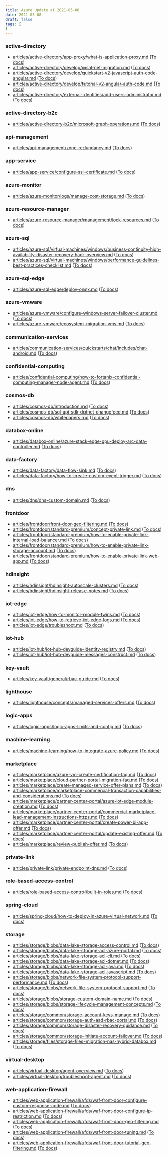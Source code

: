 ```yaml
---
title: Azure Update at 2021-05-08
date: 2021-05-08
draft: false
tags: [
]
---
```


### active-directory
- [articles/active-directory/app-proxy/what-is-application-proxy.md](https://github.com/MicrosoftDocs/azure-docs/compare/9903c97..ba8f036#diff-62c5e9c543e1dd1fb90be8ea7f1a8a7c215d5329f61ea5dcb1feba06807f4c3c) ([To docs](https://docs.microsoft.com/en-us/azure/active-directory/app-proxy/what-is-application-proxy?WT.mc_id=AZ-MVP-5003408))
- [articles/active-directory/develop/msal-net-migration.md](https://github.com/MicrosoftDocs/azure-docs/compare/9903c97..ba8f036#diff-1777df81221fba1f4dc02507c5707bf33ecf2956c4114da267f257e0f7669139) ([To docs](https://docs.microsoft.com/en-us/azure/active-directory/develop/msal-net-migration?WT.mc_id=AZ-MVP-5003408))
- [articles/active-directory/develop/quickstart-v2-javascript-auth-code-angular.md](https://github.com/MicrosoftDocs/azure-docs/compare/9903c97..ba8f036#diff-4a478d1fcf4c9c42b3b2f83a99bee9089a61a3a50f371344088b767a1cc6b160) ([To docs](https://docs.microsoft.com/en-us/azure/active-directory/develop/quickstart-v2-javascript-auth-code-angular?WT.mc_id=AZ-MVP-5003408))
- [articles/active-directory/develop/tutorial-v2-angular-auth-code.md](https://github.com/MicrosoftDocs/azure-docs/compare/9903c97..ba8f036#diff-002f43a7b7098c4c57e8af43581cf5f2f946d932bc600b99a9e147be4e96a231) ([To docs](https://docs.microsoft.com/en-us/azure/active-directory/develop/tutorial-v2-angular-auth-code?WT.mc_id=AZ-MVP-5003408))
- [articles/active-directory/external-identities/add-users-administrator.md](https://github.com/MicrosoftDocs/azure-docs/compare/9903c97..ba8f036#diff-78c496a76ed30cb03eb46730fbea566e868bd4dbef7335cc9a646faf04840d11) ([To docs](https://docs.microsoft.com/en-us/azure/active-directory/external-identities/add-users-administrator?WT.mc_id=AZ-MVP-5003408))
    
### active-directory-b2c
- [articles/active-directory-b2c/microsoft-graph-operations.md](https://github.com/MicrosoftDocs/azure-docs/compare/9903c97..ba8f036#diff-bb45a7d790aa00b11664f959f33a56e6434974e27c18fe5ed7b65ef26814f563) ([To docs](https://docs.microsoft.com/en-us/azure/active-directory-b2c/microsoft-graph-operations?WT.mc_id=AZ-MVP-5003408))
    
### api-management
- [articles/api-management/zone-redundancy.md](https://github.com/MicrosoftDocs/azure-docs/compare/9903c97..ba8f036#diff-26751b9268fd2bb551012486021d0a9626929d51c073ade50dc0b43b92b4ed58) ([To docs](https://docs.microsoft.com/en-us/azure/api-management/zone-redundancy?WT.mc_id=AZ-MVP-5003408))
    
### app-service
- [articles/app-service/configure-ssl-certificate.md](https://github.com/MicrosoftDocs/azure-docs/compare/9903c97..ba8f036#diff-ee7b6bb87d59d72966a1d9675fc61c932131eabfb4156f74b277aca44ed22f7d) ([To docs](https://docs.microsoft.com/en-us/azure/app-service/configure-ssl-certificate?WT.mc_id=AZ-MVP-5003408))
    
### azure-monitor
- [articles/azure-monitor/logs/manage-cost-storage.md](https://github.com/MicrosoftDocs/azure-docs/compare/9903c97..ba8f036#diff-3ea47d6604e780377520cbb1d1f47a2146d23c1f4bb63ab6fec492b9c439df2c) ([To docs](https://docs.microsoft.com/en-us/azure/azure-monitor/logs/manage-cost-storage?WT.mc_id=AZ-MVP-5003408))
    
### azure-resource-manager
- [articles/azure-resource-manager/management/lock-resources.md](https://github.com/MicrosoftDocs/azure-docs/compare/9903c97..ba8f036#diff-44bb0969f55425ebc5ecea4fa2f2cb4f9e5ad4bede4cf1e9129cc4b55518dd54) ([To docs](https://docs.microsoft.com/en-us/azure/azure-resource-manager/management/lock-resources?WT.mc_id=AZ-MVP-5003408))
    
### azure-sql
- [articles/azure-sql/virtual-machines/windows/business-continuity-high-availability-disaster-recovery-hadr-overview.md](https://github.com/MicrosoftDocs/azure-docs/compare/9903c97..ba8f036#diff-a5093461e2a6a50f7b13f4425b58ec2480d27e38d63b55ed5021db50c513c3e4) ([To docs](https://docs.microsoft.com/en-us/azure/azure-sql/virtual-machines/windows/business-continuity-high-availability-disaster-recovery-hadr-overview?WT.mc_id=AZ-MVP-5003408))
- [articles/azure-sql/virtual-machines/windows/performance-guidelines-best-practices-checklist.md](https://github.com/MicrosoftDocs/azure-docs/compare/9903c97..ba8f036#diff-241318963ba0bf82f6884882c68f1deba410b864d7518dd373f3a2fe95c3f82c) ([To docs](https://docs.microsoft.com/en-us/azure/azure-sql/virtual-machines/windows/performance-guidelines-best-practices-checklist?WT.mc_id=AZ-MVP-5003408))
    
### azure-sql-edge
- [articles/azure-sql-edge/deploy-onnx.md](https://github.com/MicrosoftDocs/azure-docs/compare/9903c97..ba8f036#diff-9421cda74527ab6f875e7cbc34419c256a8830c0ac66ccf467ca53929f96b048) ([To docs](https://docs.microsoft.com/en-us/azure/azure-sql-edge/deploy-onnx?WT.mc_id=AZ-MVP-5003408))
    
### azure-vmware
- [articles/azure-vmware/configure-windows-server-failover-cluster.md](https://github.com/MicrosoftDocs/azure-docs/compare/9903c97..ba8f036#diff-ee6aa1f4d46d6c26286a4dd80e9c030ea11820f5817ded03dad6276a45e2aa22) ([To docs](https://docs.microsoft.com/en-us/azure/azure-vmware/configure-windows-server-failover-cluster?WT.mc_id=AZ-MVP-5003408))
- [articles/azure-vmware/ecosystem-migration-vms.md](https://github.com/MicrosoftDocs/azure-docs/compare/9903c97..ba8f036#diff-5af553d98c33fefa0b10f9ed7a903b2bbee93e9f02d9e5007b6d9721b89f6c80) ([To docs](https://docs.microsoft.com/en-us/azure/azure-vmware/ecosystem-migration-vms?WT.mc_id=AZ-MVP-5003408))
    
### communication-services
- [articles/communication-services/quickstarts/chat/includes/chat-android.md](https://github.com/MicrosoftDocs/azure-docs/compare/9903c97..ba8f036#diff-3c52cdb355d8a62dfcf7369aa18bdc2c7f0733b5597774ce2a90d4b28eb42651) ([To docs](https://docs.microsoft.com/en-us/azure/communication-services/quickstarts/chat/includes/chat-android?WT.mc_id=AZ-MVP-5003408))
    
### confidential-computing
- [articles/confidential-computing/how-to-fortanix-confidential-computing-manager-node-agent.md](https://github.com/MicrosoftDocs/azure-docs/compare/9903c97..ba8f036#diff-3551bad6cac74dc8147f56e8ffd0542d5ac11546e377bec418f80fb4f1c86901) ([To docs](https://docs.microsoft.com/en-us/azure/confidential-computing/how-to-fortanix-confidential-computing-manager-node-agent?WT.mc_id=AZ-MVP-5003408))
    
### cosmos-db
- [articles/cosmos-db/introduction.md](https://github.com/MicrosoftDocs/azure-docs/compare/9903c97..ba8f036#diff-367bab1d70210963a7f7f432a6c6cf2fbbcfc8c1ddbe3e560e689f6317e09ade) ([To docs](https://docs.microsoft.com/en-us/azure/cosmos-db/introduction?WT.mc_id=AZ-MVP-5003408))
- [articles/cosmos-db/sql-api-sdk-dotnet-changefeed.md](https://github.com/MicrosoftDocs/azure-docs/compare/9903c97..ba8f036#diff-f50921cea616aafdb1d1f7fac7f19f3bde553fb1f1c44becf17a01484c3ea1f1) ([To docs](https://docs.microsoft.com/en-us/azure/cosmos-db/sql-api-sdk-dotnet-changefeed?WT.mc_id=AZ-MVP-5003408))
- [articles/cosmos-db/whitepapers.md](https://github.com/MicrosoftDocs/azure-docs/compare/9903c97..ba8f036#diff-7a49d78d763b43327392dfcc287963b1ddff91fefa9261996d3468c8fde602f4) ([To docs](https://docs.microsoft.com/en-us/azure/cosmos-db/whitepapers?WT.mc_id=AZ-MVP-5003408))
    
### databox-online
- [articles/databox-online/azure-stack-edge-gpu-deploy-arc-data-controller.md](https://github.com/MicrosoftDocs/azure-docs/compare/9903c97..ba8f036#diff-8836f4c7838f33fa0a0e292b200c4141a756b19a145e2b1e731d28f6e0706d35) ([To docs](https://docs.microsoft.com/en-us/azure/databox-online/azure-stack-edge-gpu-deploy-arc-data-controller?WT.mc_id=AZ-MVP-5003408))
    
### data-factory
- [articles/data-factory/data-flow-sink.md](https://github.com/MicrosoftDocs/azure-docs/compare/9903c97..ba8f036#diff-31690a572c817589a2ca9a4daf109c5211027dce204575ac69b1c2f78c8a9c42) ([To docs](https://docs.microsoft.com/en-us/azure/data-factory/data-flow-sink?WT.mc_id=AZ-MVP-5003408))
- [articles/data-factory/how-to-create-custom-event-trigger.md](https://github.com/MicrosoftDocs/azure-docs/compare/9903c97..ba8f036#diff-40c085696faf0c8bc8a15ec9770ec285c4f95c72c0c5b192c292fb0ae26def51) ([To docs](https://docs.microsoft.com/en-us/azure/data-factory/how-to-create-custom-event-trigger?WT.mc_id=AZ-MVP-5003408))
    
### dns
- [articles/dns/dns-custom-domain.md](https://github.com/MicrosoftDocs/azure-docs/compare/9903c97..ba8f036#diff-0f04d95905e891d5965c42391ffb693fe0fc431e206d4aa92e4af25b07c1e31c) ([To docs](https://docs.microsoft.com/en-us/azure/dns/dns-custom-domain?WT.mc_id=AZ-MVP-5003408))
    
### frontdoor
- [articles/frontdoor/front-door-geo-filtering.md](https://github.com/MicrosoftDocs/azure-docs/compare/9903c97..ba8f036#diff-074f70b68178691b0e7df494069741800a67a235f1777b7c3c06b5ab6eb3c197) ([To docs](https://docs.microsoft.com/en-us/azure/frontdoor/front-door-geo-filtering?WT.mc_id=AZ-MVP-5003408))
- [articles/frontdoor/standard-premium/concept-private-link.md](https://github.com/MicrosoftDocs/azure-docs/compare/9903c97..ba8f036#diff-85b09a7365cb0e987822c453a60df7ff687c97bb097151ca12dda3d589f6d42b) ([To docs](https://docs.microsoft.com/en-us/azure/frontdoor/standard-premium/concept-private-link?WT.mc_id=AZ-MVP-5003408))
- [articles/frontdoor/standard-premium/how-to-enable-private-link-internal-load-balancer.md](https://github.com/MicrosoftDocs/azure-docs/compare/9903c97..ba8f036#diff-1f109667d8ed7e2bb3fc4f8203c71338a44fa7b82adb39d8095a1b0a48bb9455) ([To docs](https://docs.microsoft.com/en-us/azure/frontdoor/standard-premium/how-to-enable-private-link-internal-load-balancer?WT.mc_id=AZ-MVP-5003408))
- [articles/frontdoor/standard-premium/how-to-enable-private-link-storage-account.md](https://github.com/MicrosoftDocs/azure-docs/compare/9903c97..ba8f036#diff-274e04d940672b18d7b56ea025acca5768b6c62520501770a76002d62da97bf8) ([To docs](https://docs.microsoft.com/en-us/azure/frontdoor/standard-premium/how-to-enable-private-link-storage-account?WT.mc_id=AZ-MVP-5003408))
- [articles/frontdoor/standard-premium/how-to-enable-private-link-web-app.md](https://github.com/MicrosoftDocs/azure-docs/compare/9903c97..ba8f036#diff-f011ab35b86bf4036233d75cae6903b0273187e61cba10466c028a3ad5b57179) ([To docs](https://docs.microsoft.com/en-us/azure/frontdoor/standard-premium/how-to-enable-private-link-web-app?WT.mc_id=AZ-MVP-5003408))
    
### hdinsight
- [articles/hdinsight/hdinsight-autoscale-clusters.md](https://github.com/MicrosoftDocs/azure-docs/compare/9903c97..ba8f036#diff-8770ac00f36acfb68ad8347bc860f00dc5f5e6ad9a9634b9c1f606971f012e93) ([To docs](https://docs.microsoft.com/en-us/azure/hdinsight/hdinsight-autoscale-clusters?WT.mc_id=AZ-MVP-5003408))
- [articles/hdinsight/hdinsight-release-notes.md](https://github.com/MicrosoftDocs/azure-docs/compare/9903c97..ba8f036#diff-3d7eda02a28773386ec1513fdb16fc496288d853d7186174d37e99d2e388d491) ([To docs](https://docs.microsoft.com/en-us/azure/hdinsight/hdinsight-release-notes?WT.mc_id=AZ-MVP-5003408))
    
### iot-edge
- [articles/iot-edge/how-to-monitor-module-twins.md](https://github.com/MicrosoftDocs/azure-docs/compare/9903c97..ba8f036#diff-429f92bad5bf1d92bd82990b89849560492159b9ff71297c8763c29bddc8b624) ([To docs](https://docs.microsoft.com/en-us/azure/iot-edge/how-to-monitor-module-twins?WT.mc_id=AZ-MVP-5003408))
- [articles/iot-edge/how-to-retrieve-iot-edge-logs.md](https://github.com/MicrosoftDocs/azure-docs/compare/9903c97..ba8f036#diff-cd1504731fd929c37a460952411c24b7f6c6f94bf16c06fb9d57b384562dbb4f) ([To docs](https://docs.microsoft.com/en-us/azure/iot-edge/how-to-retrieve-iot-edge-logs?WT.mc_id=AZ-MVP-5003408))
- [articles/iot-edge/troubleshoot.md](https://github.com/MicrosoftDocs/azure-docs/compare/9903c97..ba8f036#diff-d166123ecd28fd191aa48723481f04198b2dc55f1449acacecbbcf92c39ab3b4) ([To docs](https://docs.microsoft.com/en-us/azure/iot-edge/troubleshoot?WT.mc_id=AZ-MVP-5003408))
    
### iot-hub
- [articles/iot-hub/iot-hub-devguide-identity-registry.md](https://github.com/MicrosoftDocs/azure-docs/compare/9903c97..ba8f036#diff-8cc30920d5568238adfb427867ef2f37194466be63ea39ea99aa7e366dcb9d59) ([To docs](https://docs.microsoft.com/en-us/azure/iot-hub/iot-hub-devguide-identity-registry?WT.mc_id=AZ-MVP-5003408))
- [articles/iot-hub/iot-hub-devguide-messages-construct.md](https://github.com/MicrosoftDocs/azure-docs/compare/9903c97..ba8f036#diff-e1473e0fa102aabac1cc6b694ed25e405d2d2d2b0341db1b4d18badfb0c0bfc3) ([To docs](https://docs.microsoft.com/en-us/azure/iot-hub/iot-hub-devguide-messages-construct?WT.mc_id=AZ-MVP-5003408))
    
### key-vault
- [articles/key-vault/general/rbac-guide.md](https://github.com/MicrosoftDocs/azure-docs/compare/9903c97..ba8f036#diff-750aa845e56f048b564ab42198309cf8426e1e3ca74cf6b6c1d747dedee6c772) ([To docs](https://docs.microsoft.com/en-us/azure/key-vault/general/rbac-guide?WT.mc_id=AZ-MVP-5003408))
    
### lighthouse
- [articles/lighthouse/concepts/managed-services-offers.md](https://github.com/MicrosoftDocs/azure-docs/compare/9903c97..ba8f036#diff-52e65ca16940baa0de2c2fced07b28c3da8a861a647e8447970aa65363837205) ([To docs](https://docs.microsoft.com/en-us/azure/lighthouse/concepts/managed-services-offers?WT.mc_id=AZ-MVP-5003408))
    
### logic-apps
- [articles/logic-apps/logic-apps-limits-and-config.md](https://github.com/MicrosoftDocs/azure-docs/compare/9903c97..ba8f036#diff-48da475fd353b876e6c3a046c87fed9eae7b0ec1b5911bd516b65b8d41105f4c) ([To docs](https://docs.microsoft.com/en-us/azure/logic-apps/logic-apps-limits-and-config?WT.mc_id=AZ-MVP-5003408))
    
### machine-learning
- [articles/machine-learning/how-to-integrate-azure-policy.md](https://github.com/MicrosoftDocs/azure-docs/compare/9903c97..ba8f036#diff-2eb4ed55defcfd786fa3c5cd5484ad919cb875ccb2c0523adaec3621a968d24a) ([To docs](https://docs.microsoft.com/en-us/azure/machine-learning/how-to-integrate-azure-policy?WT.mc_id=AZ-MVP-5003408))
    
### marketplace
- [articles/marketplace/azure-vm-create-certification-faq.md](https://github.com/MicrosoftDocs/azure-docs/compare/9903c97..ba8f036#diff-1218a19b1bfc1664d04b8abe300737854bff31afd10fe1c91f93241679f4e752) ([To docs](https://docs.microsoft.com/en-us/azure/marketplace/azure-vm-create-certification-faq?WT.mc_id=AZ-MVP-5003408))
- [articles/marketplace/cloud-partner-portal-migration-faq.md](https://github.com/MicrosoftDocs/azure-docs/compare/9903c97..ba8f036#diff-61e1da2cd00f9d778e174bf9fe58d0615bcd51b2a27bfea363f4b8efead767ba) ([To docs](https://docs.microsoft.com/en-us/azure/marketplace/cloud-partner-portal-migration-faq?WT.mc_id=AZ-MVP-5003408))
- [articles/marketplace/create-managed-service-offer-plans.md](https://github.com/MicrosoftDocs/azure-docs/compare/9903c97..ba8f036#diff-2845f27039d99ee25fa6f3148d84f8337e972ea8fe80b968e510415d8e4ad553) ([To docs](https://docs.microsoft.com/en-us/azure/marketplace/create-managed-service-offer-plans?WT.mc_id=AZ-MVP-5003408))
- [articles/marketplace/marketplace-commercial-transaction-capabilities-and-considerations.md](https://github.com/MicrosoftDocs/azure-docs/compare/9903c97..ba8f036#diff-3747f2238a5ea6a77f4ce068c03a8663fdc46ebae0bc2648e4bace9d9367a91a) ([To docs](https://docs.microsoft.com/en-us/azure/marketplace/marketplace-commercial-transaction-capabilities-and-considerations?WT.mc_id=AZ-MVP-5003408))
- [articles/marketplace/partner-center-portal/azure-iot-edge-module-creation.md](https://github.com/MicrosoftDocs/azure-docs/compare/9903c97..ba8f036#diff-61b81068be1686144e2a18c7b25d0e5cbf82809f7d3270049b402c8313150c4d) ([To docs](https://docs.microsoft.com/en-us/azure/marketplace/partner-center-portal/azure-iot-edge-module-creation?WT.mc_id=AZ-MVP-5003408))
- [articles/marketplace/partner-center-portal/commercial-marketplace-lead-management-instructions-https.md](https://github.com/MicrosoftDocs/azure-docs/compare/9903c97..ba8f036#diff-1ad0ec7c84f219320e1929e9df15672c177393e8fb5d69aee6b42d661d0527cd) ([To docs](https://docs.microsoft.com/en-us/azure/marketplace/partner-center-portal/commercial-marketplace-lead-management-instructions-https?WT.mc_id=AZ-MVP-5003408))
- [articles/marketplace/partner-center-portal/create-power-bi-app-offer.md](https://github.com/MicrosoftDocs/azure-docs/compare/9903c97..ba8f036#diff-404f92ae8bf3cba838080a36eaa942de47a28ab33185e6d8875aaafb754c5ce1) ([To docs](https://docs.microsoft.com/en-us/azure/marketplace/partner-center-portal/create-power-bi-app-offer?WT.mc_id=AZ-MVP-5003408))
- [articles/marketplace/partner-center-portal/update-existing-offer.md](https://github.com/MicrosoftDocs/azure-docs/compare/9903c97..ba8f036#diff-6129127dfb15c991b88270b0b6b18ac6f00e250005cf4cd75c6246569e7d4c0d) ([To docs](https://docs.microsoft.com/en-us/azure/marketplace/partner-center-portal/update-existing-offer?WT.mc_id=AZ-MVP-5003408))
- [articles/marketplace/review-publish-offer.md](https://github.com/MicrosoftDocs/azure-docs/compare/9903c97..ba8f036#diff-626f13f4804920147fc10cc30ec7e0adbd084571b6a94b971498c90d2bfc4966) ([To docs](https://docs.microsoft.com/en-us/azure/marketplace/review-publish-offer?WT.mc_id=AZ-MVP-5003408))
    
### private-link
- [articles/private-link/private-endpoint-dns.md](https://github.com/MicrosoftDocs/azure-docs/compare/9903c97..ba8f036#diff-77b1d534af0e134123773ff82461f733f008e4e39a55e09c7bbfe1db1b02e8f3) ([To docs](https://docs.microsoft.com/en-us/azure/private-link/private-endpoint-dns?WT.mc_id=AZ-MVP-5003408))
    
### role-based-access-control
- [articles/role-based-access-control/built-in-roles.md](https://github.com/MicrosoftDocs/azure-docs/compare/9903c97..ba8f036#diff-5de5226dee711976ef6ebd9ea943cb851f9f555d770f83d7a4d2c22a36fb0369) ([To docs](https://docs.microsoft.com/en-us/azure/role-based-access-control/built-in-roles?WT.mc_id=AZ-MVP-5003408))
    
### spring-cloud
- [articles/spring-cloud/how-to-deploy-in-azure-virtual-network.md](https://github.com/MicrosoftDocs/azure-docs/compare/9903c97..ba8f036#diff-50067ccba2f5ba353cda3c08d232f0f690baefff768e833c6e327076d0656c01) ([To docs](https://docs.microsoft.com/en-us/azure/spring-cloud/how-to-deploy-in-azure-virtual-network?WT.mc_id=AZ-MVP-5003408))
    
### storage
- [articles/storage/blobs/data-lake-storage-access-control.md](https://github.com/MicrosoftDocs/azure-docs/compare/9903c97..ba8f036#diff-0d508409cf29b831f75d5455675bc32c65ed08c848d312e2c85fe2622cb6699d) ([To docs](https://docs.microsoft.com/en-us/azure/storage/blobs/data-lake-storage-access-control?WT.mc_id=AZ-MVP-5003408))
- [articles/storage/blobs/data-lake-storage-acl-azure-portal.md](https://github.com/MicrosoftDocs/azure-docs/compare/9903c97..ba8f036#diff-4e13611a81121c3a4b2871d7d973f591d17b63c5d057e2bb1e74c0439a35a213) ([To docs](https://docs.microsoft.com/en-us/azure/storage/blobs/data-lake-storage-acl-azure-portal?WT.mc_id=AZ-MVP-5003408))
- [articles/storage/blobs/data-lake-storage-acl-cli.md](https://github.com/MicrosoftDocs/azure-docs/compare/9903c97..ba8f036#diff-348d00c0b84253d33ba454758034f519adf588a7c871df13602986f7f1c611b7) ([To docs](https://docs.microsoft.com/en-us/azure/storage/blobs/data-lake-storage-acl-cli?WT.mc_id=AZ-MVP-5003408))
- [articles/storage/blobs/data-lake-storage-acl-dotnet.md](https://github.com/MicrosoftDocs/azure-docs/compare/9903c97..ba8f036#diff-d38548e4dee1f6954ab5798b855048c1364b75c421f2a8b8dba31a471b962c8a) ([To docs](https://docs.microsoft.com/en-us/azure/storage/blobs/data-lake-storage-acl-dotnet?WT.mc_id=AZ-MVP-5003408))
- [articles/storage/blobs/data-lake-storage-acl-java.md](https://github.com/MicrosoftDocs/azure-docs/compare/9903c97..ba8f036#diff-b6217b3c63d4bfcb42dc56a35dc143a8babb0e1954e26cd0641b300eb2dde279) ([To docs](https://docs.microsoft.com/en-us/azure/storage/blobs/data-lake-storage-acl-java?WT.mc_id=AZ-MVP-5003408))
- [articles/storage/blobs/data-lake-storage-acl-javascript.md](https://github.com/MicrosoftDocs/azure-docs/compare/9903c97..ba8f036#diff-34cf0836867242c400cabdc78af35966cf7128bccdf82baf6ff02547eb6d2cb6) ([To docs](https://docs.microsoft.com/en-us/azure/storage/blobs/data-lake-storage-acl-javascript?WT.mc_id=AZ-MVP-5003408))
- [articles/storage/blobs/network-file-system-protocol-support-performance.md](https://github.com/MicrosoftDocs/azure-docs/compare/9903c97..ba8f036#diff-454d90ea8195e62abfc92415a312a2a0d12156c097cc7062f0fa93769e5453b0) ([To docs](https://docs.microsoft.com/en-us/azure/storage/blobs/network-file-system-protocol-support-performance?WT.mc_id=AZ-MVP-5003408))
- [articles/storage/blobs/network-file-system-protocol-support.md](https://github.com/MicrosoftDocs/azure-docs/compare/9903c97..ba8f036#diff-435e57fa853b72b34a5943d11887054f0812b2d246748a58b62289a07a8b73de) ([To docs](https://docs.microsoft.com/en-us/azure/storage/blobs/network-file-system-protocol-support?WT.mc_id=AZ-MVP-5003408))
- [articles/storage/blobs/storage-custom-domain-name.md](https://github.com/MicrosoftDocs/azure-docs/compare/9903c97..ba8f036#diff-ae82d562b32cba8624c5fbb01f346c77c647110c4ff4821877741ded1bfe9468) ([To docs](https://docs.microsoft.com/en-us/azure/storage/blobs/storage-custom-domain-name?WT.mc_id=AZ-MVP-5003408))
- [articles/storage/blobs/storage-lifecycle-management-concepts.md](https://github.com/MicrosoftDocs/azure-docs/compare/9903c97..ba8f036#diff-d78253f585cfc144deef6abb10ff7973ca2d4236d7614b614a025a862f6c5445) ([To docs](https://docs.microsoft.com/en-us/azure/storage/blobs/storage-lifecycle-management-concepts?WT.mc_id=AZ-MVP-5003408))
- [articles/storage/common/storage-account-keys-manage.md](https://github.com/MicrosoftDocs/azure-docs/compare/9903c97..ba8f036#diff-a513d08c44ba59378f1958f45908e4903ddd74e6e68274639cf1fb7a5e0e3bfd) ([To docs](https://docs.microsoft.com/en-us/azure/storage/common/storage-account-keys-manage?WT.mc_id=AZ-MVP-5003408))
- [articles/storage/common/storage-auth-aad-rbac-portal.md](https://github.com/MicrosoftDocs/azure-docs/compare/9903c97..ba8f036#diff-af1a043d0d3f7e32cbd43a07aedfbc515aa19f969e59f6e6d3d4fc54cd45a88b) ([To docs](https://docs.microsoft.com/en-us/azure/storage/common/storage-auth-aad-rbac-portal?WT.mc_id=AZ-MVP-5003408))
- [articles/storage/common/storage-disaster-recovery-guidance.md](https://github.com/MicrosoftDocs/azure-docs/compare/9903c97..ba8f036#diff-aced6bdddc8b307d8c807bd8d7f939d6ddcdf53b67e17a596052500e2169b8e4) ([To docs](https://docs.microsoft.com/en-us/azure/storage/common/storage-disaster-recovery-guidance?WT.mc_id=AZ-MVP-5003408))
- [articles/storage/common/storage-initiate-account-failover.md](https://github.com/MicrosoftDocs/azure-docs/compare/9903c97..ba8f036#diff-0b2d620d91f129c3c72e9392453a1724f538519b2701a155c1d1ab51045b280d) ([To docs](https://docs.microsoft.com/en-us/azure/storage/common/storage-initiate-account-failover?WT.mc_id=AZ-MVP-5003408))
- [articles/storage/files/storage-files-migration-nas-hybrid-databox.md](https://github.com/MicrosoftDocs/azure-docs/compare/9903c97..ba8f036#diff-010bb7a38ff85e7d75f817eb99cc0e799d4725fdd1706da8632ecf98599b5dd0) ([To docs](https://docs.microsoft.com/en-us/azure/storage/files/storage-files-migration-nas-hybrid-databox?WT.mc_id=AZ-MVP-5003408))
    
### virtual-desktop
- [articles/virtual-desktop/agent-overview.md](https://github.com/MicrosoftDocs/azure-docs/compare/9903c97..ba8f036#diff-c2d4219ab4711a01d49f2dd3be20ebf4621213676a06b6b64d7d071ed2900817) ([To docs](https://docs.microsoft.com/en-us/azure/virtual-desktop/agent-overview?WT.mc_id=AZ-MVP-5003408))
- [articles/virtual-desktop/troubleshoot-agent.md](https://github.com/MicrosoftDocs/azure-docs/compare/9903c97..ba8f036#diff-15b5b35d4cfdf3ef513448f1807ed3920cef4a892ab71fd2931eb3f4cbf4847e) ([To docs](https://docs.microsoft.com/en-us/azure/virtual-desktop/troubleshoot-agent?WT.mc_id=AZ-MVP-5003408))
    
### web-application-firewall
- [articles/web-application-firewall/afds/waf-front-door-configure-custom-response-code.md](https://github.com/MicrosoftDocs/azure-docs/compare/9903c97..ba8f036#diff-04711b08ab58ae6120a46152a4b0c050758104c0b6d20543b15a837a1688973c) ([To docs](https://docs.microsoft.com/en-us/azure/web-application-firewall/afds/waf-front-door-configure-custom-response-code?WT.mc_id=AZ-MVP-5003408))
- [articles/web-application-firewall/afds/waf-front-door-configure-ip-restriction.md](https://github.com/MicrosoftDocs/azure-docs/compare/9903c97..ba8f036#diff-69c90b86e92a21acfc29944d2c392fbcba1a8f4bdae5878f8f7aae0fd4a9087e) ([To docs](https://docs.microsoft.com/en-us/azure/web-application-firewall/afds/waf-front-door-configure-ip-restriction?WT.mc_id=AZ-MVP-5003408))
- [articles/web-application-firewall/afds/waf-front-door-geo-filtering.md](https://github.com/MicrosoftDocs/azure-docs/compare/9903c97..ba8f036#diff-9c7961e6579fd14f2e56262946732cf5f05d6de49d8de680432b827fb03947af) ([To docs](https://docs.microsoft.com/en-us/azure/web-application-firewall/afds/waf-front-door-geo-filtering?WT.mc_id=AZ-MVP-5003408))
- [articles/web-application-firewall/afds/waf-front-door-tuning.md](https://github.com/MicrosoftDocs/azure-docs/compare/9903c97..ba8f036#diff-dbfb9d5284ed0d1f6b521cd6470f6f25f8c455a75158362dad3efcf0b9320887) ([To docs](https://docs.microsoft.com/en-us/azure/web-application-firewall/afds/waf-front-door-tuning?WT.mc_id=AZ-MVP-5003408))
- [articles/web-application-firewall/afds/waf-front-door-tutorial-geo-filtering.md](https://github.com/MicrosoftDocs/azure-docs/compare/9903c97..ba8f036#diff-38af00fea271b0dee18c6992c2853afb424624b87dcc9e2cfdc1c51b7e863e9c) ([To docs](https://docs.microsoft.com/en-us/azure/web-application-firewall/afds/waf-front-door-tutorial-geo-filtering?WT.mc_id=AZ-MVP-5003408))
    
